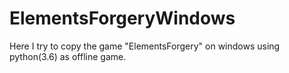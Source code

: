 # ElementsForgeryWindows
Here I try to copy the game "ElementsForgery" on windows using python(3.6) as offline game.
